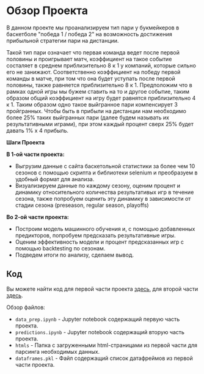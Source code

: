 # Обзор Проекта

В данном проекте мы проанализируем тип пари у букмейкеров в баскетболе "победа 1 / победа 2" на возможность достижения прибыльной стратегии пари на дистанции. 

Такой тип пари означает что первая команда ведет после первой половины и проигрывает матч, коэффициент на такое событие состаляет в среднем приблизительно 8 к 1 у компаний, которые сильно его не занижают. Соответственно коэффициент на победу первой команды в матче, при том что она будет уступать после первой половины, также равняется приблизительно 8 к 1. Предположим что в рамках одной игры мы бужем ставить на то и другое событие, таким образом общий коэффициент на игру будет равнятся приблизительно 4 к 1. Таким образом одно такое выйгранное пари компенсирует 3 пройгранных. Чтобы быть в прибыли на дистанции нам необходимо более 25% таких выйгранных пари (далее будем называть их результативными играми), при этом каждый процент сверх 25% будет давать 1% x 4 прибыль.

**Шаги Проекта**

**В 1-ой части проекта:**

* Выгрузим данные с сайта баскетольной статистики за более чем 10 сезонов с помощью скрипта и библиотеки selenium и               преобразуем в удобный формат для анализа.
* Визуализируем данные по каждому сезону, оценим процент и динамику относительного количества результативых игр в течение         сезона, также попробуем оценить эту динамику в зависимости от стадии сезона (preseason, regular season, playoffs)

**Во 2-ой части проекта:**

* Построим модель машинного обучения и, с помощью добавленных предикторов, попробуем предсказать результативные игры.
* Оценим эффективность модели и процент предсказанных игр с помощью backtesting по сезонам.
* Подведем итоги по анализу, сделаем вывод.


## Код

Вы можете найти код для первой части проекта [здесь](https://github.com/DataM0ney/NBA_Project/blob/main/data_prep.ipynb), для второй части [здесь](https://github.com/DataM0ney/NBA_Project/blob/main/predictions.ipynb).

Обзор файлов:

* `data_prep.ipynb` - Jupyter notebook содержащий первую часть проекта.
* `predictions.ipynb` - Jupyter notebook содержащий вторую часть проекта.
* `htmls` - Папка с загруженными html-страницами из первой части для парсинга необходимых данных.
* `dataframes.pkl` - Файл содержащий список датафреймов из первой части проекта.
